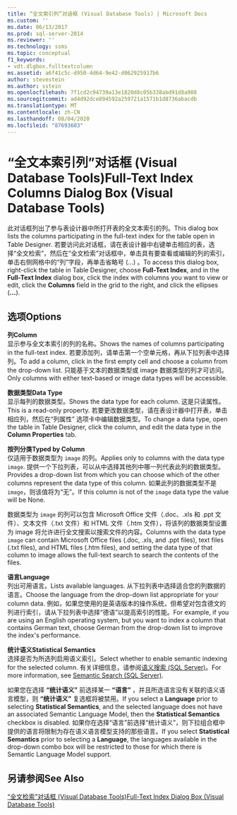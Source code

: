 ```yaml
---
title: “全文索引列”对话框 (Visual Database Tools) | Microsoft Docs
ms.custom: ''
ms.date: 06/13/2017
ms.prod: sql-server-2014
ms.reviewer: ''
ms.technology: ssms
ms.topic: conceptual
f1_keywords:
- vdt.dlgbox.fulltextcolumn
ms.assetid: a6f41c5c-d950-4d64-9e42-d062925917b6
author: stevestein
ms.author: sstein
ms.openlocfilehash: 7f1cd2c94739a13e1820d8c05b338abd91d8a908
ms.sourcegitcommit: ad4d92dce894592a259721a1571b1d8736abacdb
ms.translationtype: MT
ms.contentlocale: zh-CN
ms.lasthandoff: 08/04/2020
ms.locfileid: "87693603"
---
```

# <a name="full-text-index-columns-dialog-box-visual-database-tools"></a><span data-ttu-id="e575e-102">“全文本索引列”对话框 (Visual Database Tools)</span><span class="sxs-lookup"><span data-stu-id="e575e-102">Full-Text Index Columns Dialog Box (Visual Database Tools)</span></span>
  <span data-ttu-id="e575e-103">此对话框列出了参与表设计器中所打开表的全文本索引的列。</span><span class="sxs-lookup"><span data-stu-id="e575e-103">This dialog box lists the columns participating in the full-text index for the table open in Table Designer.</span></span> <span data-ttu-id="e575e-104">若要访问此对话框，请在表设计器中右键单击相应的表，选择“全文检索”，然后在“全文检索”对话框中，单击具有要查看或编辑的列的索引，单击右侧网格中的“列”字段，再单击省略号 (…)     。</span><span class="sxs-lookup"><span data-stu-id="e575e-104">To access this dialog box, right-click the table in Table Designer, choose **Full-Text Index**, and in the **Full-Text Index** dialog box, click the index with columns you want to view or edit, click the **Columns** field in the grid to the right, and click the ellipses (**...**).</span></span>  
  
## <a name="options"></a><span data-ttu-id="e575e-105">选项</span><span class="sxs-lookup"><span data-stu-id="e575e-105">Options</span></span>  
 <span data-ttu-id="e575e-106">**列**</span><span class="sxs-lookup"><span data-stu-id="e575e-106">**Column**</span></span>  
 <span data-ttu-id="e575e-107">显示参与全文本索引的列的名称。</span><span class="sxs-lookup"><span data-stu-id="e575e-107">Shows the names of columns participating in the full-text index.</span></span> <span data-ttu-id="e575e-108">若要添加列，请单击第一个空单元格，再从下拉列表中选择列。</span><span class="sxs-lookup"><span data-stu-id="e575e-108">To add a column, click in the first empty cell and choose a column from the drop-down list.</span></span> <span data-ttu-id="e575e-109">只能基于文本的数据类型或 image 数据类型的列才可访问。</span><span class="sxs-lookup"><span data-stu-id="e575e-109">Only columns with either text-based or image data types will be accessible.</span></span>  
  
 <span data-ttu-id="e575e-110">**数据类型**</span><span class="sxs-lookup"><span data-stu-id="e575e-110">**Data Type**</span></span>  
 <span data-ttu-id="e575e-111">显示每列的数据类型。</span><span class="sxs-lookup"><span data-stu-id="e575e-111">Shows the data type for each column.</span></span> <span data-ttu-id="e575e-112">这是只读属性。</span><span class="sxs-lookup"><span data-stu-id="e575e-112">This is a read-only property.</span></span> <span data-ttu-id="e575e-113">若要更改数据类型，请在表设计器中打开表，单击相应列，然后在“列属性”  选项卡中编辑数据类型。</span><span class="sxs-lookup"><span data-stu-id="e575e-113">To change a data type, open the table in Table Designer, click the column, and edit the data type in the **Column Properties** tab.</span></span>  
  
 <span data-ttu-id="e575e-114">**按列分类**</span><span class="sxs-lookup"><span data-stu-id="e575e-114">**Typed by Column**</span></span>  
 <span data-ttu-id="e575e-115">仅适用于数据类型为 `image` 的列。</span><span class="sxs-lookup"><span data-stu-id="e575e-115">Applies only to columns with the data type `image`.</span></span> <span data-ttu-id="e575e-116">提供一个下拉列表，可以从中选择其他列中哪一列代表此列的数据类型。</span><span class="sxs-lookup"><span data-stu-id="e575e-116">Provides a drop-down list from which you can choose which of the other columns represent the data type of this column.</span></span> <span data-ttu-id="e575e-117">如果此列的数据类型不是 `image`，则该值将为“无”。</span><span class="sxs-lookup"><span data-stu-id="e575e-117">If this column is not of the `image` data type the value will be None.</span></span>  
  
 <span data-ttu-id="e575e-118">数据类型为 `image` 的列可以包含 Microsoft Office 文件（.doc、.xls 和 .ppt 文件）、文本文件（.txt 文件）和 HTML 文件（.htm 文件），将该列的数据类型设置为 image 将允许进行全文搜索以搜索文件的内容。</span><span class="sxs-lookup"><span data-stu-id="e575e-118">Columns with the data type `image` can contain Microsoft Office files (.doc, .xls, and .ppt files), text files (.txt files), and HTML files (.htm files), and setting the data type of that column to image allows the full-text search to search the contents of the files.</span></span>  
  
 <span data-ttu-id="e575e-119">**语言**</span><span class="sxs-lookup"><span data-stu-id="e575e-119">**Language**</span></span>  
 <span data-ttu-id="e575e-120">列出可用语言。</span><span class="sxs-lookup"><span data-stu-id="e575e-120">Lists available languages.</span></span> <span data-ttu-id="e575e-121">从下拉列表中选择适合您的列数据的语言。</span><span class="sxs-lookup"><span data-stu-id="e575e-121">Choose the language from the drop-down list appropriate for your column data.</span></span> <span data-ttu-id="e575e-122">例如，如果您使用的是英语版本的操作系统，但希望对包含德文的列进行索引，请从下拉列表中选择“德语”以提高索引的性能。</span><span class="sxs-lookup"><span data-stu-id="e575e-122">For example, if you are using an English operating system, but you want to index a column that contains German text, choose German from the drop-down list to improve the index's performance.</span></span>  
  
 <span data-ttu-id="e575e-123">**统计语义**</span><span class="sxs-lookup"><span data-stu-id="e575e-123">**Statistical Semantics**</span></span>  
 <span data-ttu-id="e575e-124">选择是否为所选列启用语义索引。</span><span class="sxs-lookup"><span data-stu-id="e575e-124">Select whether to enable semantic indexing for the selected column.</span></span> <span data-ttu-id="e575e-125">有关详细信息，请参阅[语义搜索 (SQL Server)](../../relational-databases/search/semantic-search-sql-server.md)。</span><span class="sxs-lookup"><span data-stu-id="e575e-125">For more information, see [Semantic Search &#40;SQL Server&#41;](../../relational-databases/search/semantic-search-sql-server.md).</span></span>  
  
 <span data-ttu-id="e575e-126">如果您在选择 **“统计语义”** 前选择某一 **“语言”** ，并且所选语言没有关联的语义语言模型，则 **“统计语义”** 复选框将被禁用。</span><span class="sxs-lookup"><span data-stu-id="e575e-126">If you select a **Language** prior to selecting **Statistical Semantics**, and the selected language does not have an associated Semantic Language Model, then the **Statistical Semantics** checkbox is disabled.</span></span> <span data-ttu-id="e575e-127">如果你在选择“语言”前选择“统计语义”，则下拉组合框中提供的语言将限制为存在语义语言模型支持的那些语言。</span><span class="sxs-lookup"><span data-stu-id="e575e-127">If you select **Statistical Semantics** prior to selecting a **Language**, the languages available in the drop-down combo box will be restricted to those for which there is Semantic Language Model support.</span></span>  
  
## <a name="see-also"></a><span data-ttu-id="e575e-128">另请参阅</span><span class="sxs-lookup"><span data-stu-id="e575e-128">See Also</span></span>  
 [<span data-ttu-id="e575e-129">“全文检索”对话框 (Visual Database Tools)</span><span class="sxs-lookup"><span data-stu-id="e575e-129">Full-Text Index Dialog Box &#40;Visual Database Tools&#41;</span></span>](visual-database-tools.md)  
  
  
